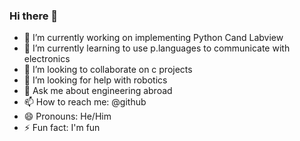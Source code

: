 ### Hi there 👋

- 🔭 I’m currently working on implementing Python Cand Labview
- 🌱 I’m currently learning to use p.languages to communicate with electronics
- 👯 I’m looking to collaborate on c projects
- 🤔 I’m looking for help with robotics
- 💬 Ask me about engineering abroad
- 📫 How to reach me: @github
- 😄 Pronouns: He/Him
- ⚡ Fun fact: I'm fun
<!--
**tioluwanimofe/tioluwanimofe** is a ✨ _special_ ✨ repository because its `README.md` (this file) appears on your GitHub profile.

Here are some ideas to get you started:

-->
